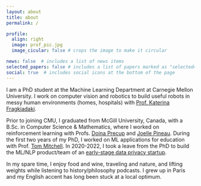 ```yaml
---
layout: about
title: about
permalink: /

profile:
  align: right
  image: prof_pic.jpg
  image_cicular: false # crops the image to make it circular

news: false  # includes a list of news items
selected_papers: false # includes a list of papers marked as "selected={true}"
social: true  # includes social icons at the bottom of the page
---
```


I am a PhD student at the Machine Learning Department at Carnegie Mellon University. 
I work on computer vision and robotics to build useful robots in messy human environments (homes, hospitals) with [Prof. Katerina Fragkiadaki](https://www.cs.cmu.edu/~katef). 

Prior to joining CMU, I graduated from McGill University, Canada, with a B.Sc. in Computer Science & Mathematics, where I worked on reinforcement learning with Profs. [Doina Precup](https://www.cs.mcgill.ca/~dprecup/index.html) and [Joelle Pineau](https://www.cs.mcgill.ca/~jpineau). 
During the first two years of my PhD, I worked on ML applications for education with Prof. [Tom Mitchell](http://www.cs.cmu.edu/~tom/). 
In 2020-2022, I took a leave from the PhD to build the ML/NLP product/team of an [early-stage data privacy startup](https://www.relyance.ai/).

In my spare time, I enjoy food and wine, traveling and nature, and lifting weights while listening to history/philosophy podcasts. 
I grew up in Paris and my English accent has long been stuck at a local optimum.
